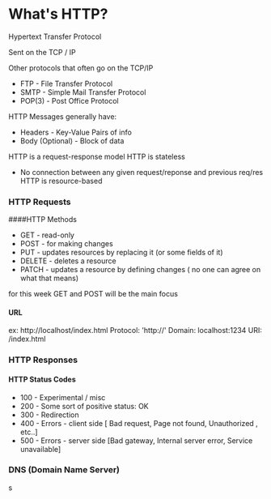 # What's HTTP? 

Hypertext Transfer Protocol

Sent on the TCP / IP

Other protocols that often go on the TCP/IP 

* FTP - File Transfer Protocol
* SMTP - Simple Mail Transfer Protocol 
* POP(3) - Post Office Protocol

HTTP Messages generally have:

* Headers - Key-Value Pairs of info
* Body (Optional) - Block of data


HTTP is a request-response model
HTTP is stateless
  * No connection between any given request/reponse and previous req/res
HTTP is resource-based

### HTTP Requests

####HTTP Methods
  * GET - read-only
  * POST - for making changes
  * PUT - updates resources by replacing it (or some fields of it)
  * DELETE - deletes a resource
  * PATCH - updates a resource by defining changes ( no one can agree on what that means)

 for this week GET and POST will be the main focus  

#### URL 
ex: http://localhost/index.html
Protocol: 'http://'
Domain: localhost:1234
URI: /index.html

### HTTP Responses

#### HTTP Status Codes
  * 100 - Experimental / misc
  * 200 - Some sort of positive status: OK
  * 300 - Redirection
  * 400 - Errors - client side [ Bad request, Page not found, Unauthorized , etc..]
  * 500 - Errors - server side [Bad gateway, Internal server error, Service unavailable]

### DNS (Domain Name Server)










s




